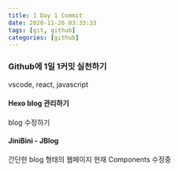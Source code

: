 ```yaml
---
title: 1 Day 1 Commit
date: 2020-11-26 03:33:33
tags: [git, github]
categories: [github]
---
```


### Github에 1일 1커밋 실천하기
vscode, react, javascript

#### Hexo blog 관리하기
blog 수정하기

#### JiniBini - JBlog
간단한 blog 형태의 웹페이지
현재 Components 수정중